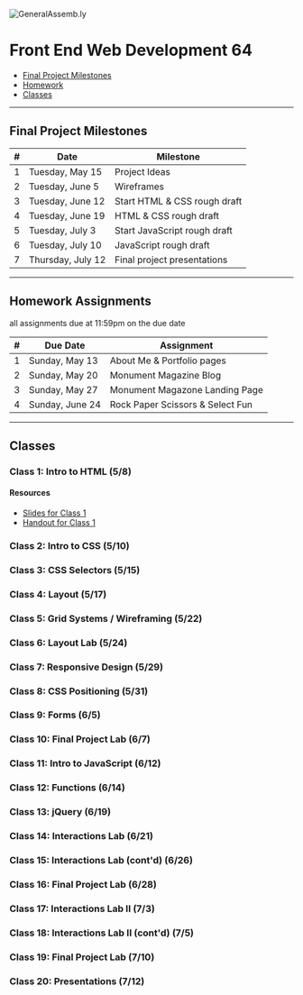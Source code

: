 ![GeneralAssemb.ly](https://github.com/generalassembly/ga-ruby-on-rails-for-devs/raw/master/images/ga.png "GeneralAssemb.ly")

# Front End Web Development 64

- [Final Project Milestones](#final-project-milestones)
- [Homework](#homework-assignments)
- [Classes](#classes)

---

## Final Project Milestones

| # | Date | Milestone |
| - | ---- | --------- |
| 1 | Tuesday, May 15 | Project Ideas |
| 2 | Tuesday, June 5 | Wireframes |
| 3 | Tuesday, June 12 | Start HTML & CSS rough draft |
| 4 | Tuesday, June 19 | HTML & CSS rough draft |
| 5 | Tuesday, July 3 | Start JavaScript rough draft |
| 6 | Tuesday, July 10 | JavaScript rough draft |
| 7 | Thursday, July 12 | Final project presentations |  

---
 
## Homework Assignments

all assignments due at 11:59pm on the due date

| # | Due Date | Assignment |
| - | ---- | --------- |
| 1 | Sunday, May 13 | About Me & Portfolio pages |
| 2 | Sunday, May 20 | Monument Magazine Blog |
| 3 | Sunday, May 27 | Monument Magazone Landing Page |
| 4 | Sunday, June 24 | Rock Paper Scissors & Select Fun |
 

<!-- 
### Homework Assignment 1
##### Due Date May 13, 2018 at Midnight
* [Assignment](https://github.com/ericmasiello/FEWD31-Assignment1)

##### Submission

1. Download the zip file for this repository
2. Complete the assignment
3. Zip up all the files into one zip file and rename the zip to include your name (e.g. EricMasiello_Assignment1.zip, ErikaLewis_Assignment1.zip)
4. [upload link to come] -->

<!--
### Homework Assignment 2
##### Due Date May 20, 2018 at Midnight
* [Assignment](https://github.com/ericmasiello/FEWD-Assignment2)
 
##### Submission

Submit a pull request. -->

<!-- 
### Homework Assignment 3
##### Due Date May 27, 2018 at Midnight

* Fork the [assignment](https://github.com/ericmasiello/FEWD-Assignment3) to your personal repo
* Clone the _your_ forked version via GitHub Desktop to your computer
* Do the work, commit + push (publish)
* Submit a pull request -->

<!-- 
### Homework Assignment 4
##### Due Date June 24, 2018 at Midnight

* Fork the [assignment](https://github.com/ericmasiello/FEWD-Assignment4) to your personal repo
* Clone the _your_ forked version via GitHub Desktop to your computer
* Do the work, commit + push (publish)
* Submit a pull request -->

---

## Classes

### <strong>Class 1</strong>: Intro to HTML (5/8)

#### Resources

* [Slides for Class 1](./slides/FEWD-01-html-intro-slides.pdf)
* [Handout for Class 1](./handouts/FEWD-01-html-intro-handout.pdf)

### <strong>Class 2</strong>: Intro to CSS (5/10)
### <strong>Class 3</strong>: CSS Selectors (5/15)
### <strong>Class 4</strong>: Layout (5/17)
### <strong>Class 5</strong>: Grid Systems / Wireframing (5/22)
### <strong>Class 6</strong>: Layout Lab (5/24)
### <strong>Class 7</strong>: Responsive Design (5/29)
### <strong>Class 8</strong>: CSS Positioning (5/31)
### <strong>Class 9</strong>: Forms (6/5)
### <strong>Class 10</strong>: Final Project Lab (6/7)
### <strong>Class 11</strong>: Intro to JavaScript (6/12)
### <strong>Class 12</strong>: Functions (6/14)
### <strong>Class 13</strong>: jQuery (6/19)
### <strong>Class 14</strong>: Interactions Lab (6/21)
### <strong>Class 15</strong>: Interactions Lab (cont'd) (6/26)
### <strong>Class 16</strong>: Final Project Lab (6/28)
### <strong>Class 17</strong>: Interactions Lab II (7/3)
### <strong>Class 18</strong>: Interactions Lab II (cont'd) (7/5)
### <strong>Class 19</strong>: Final Project Lab (7/10)
### <strong>Class 20</strong>: Presentations (7/12)